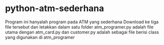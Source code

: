 # python-atm-sederhana
Program ini hanyalah program pada ATM yang sederhana
Download ke tiga file tersebut dan letakkan dalam satu folder
atm_programer.py adalah file utama dengan atm_card.py dan customer.py adalah sebagai file berisi class yang digunakan di atm_programer
